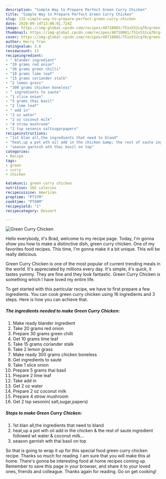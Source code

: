```yaml
---
description: "Simple Way to Prepare Perfect Green Curry Chicken"
title: "Simple Way to Prepare Perfect Green Curry Chicken"
slug: 132-simple-way-to-prepare-perfect-green-curry-chicken
date: 2020-09-14T13:06:01.724Z
image: https://img-global.cpcdn.com/recipes/48718001/751x532cq70/green-curry-chicken-recipe-main-photo.jpg
thumbnail: https://img-global.cpcdn.com/recipes/48718001/751x532cq70/green-curry-chicken-recipe-main-photo.jpg
cover: https://img-global.cpcdn.com/recipes/48718001/751x532cq70/green-curry-chicken-recipe-main-photo.jpg
author: Harry Tran
ratingvalue: 3.8
reviewcount: 13
recipeingredient:
- " blander ingredient"
- "20 grams red onion"
- "30 grams green chilli"
- "10 grams lime leaf"
- "15 grams coriander stalk"
- "2 lemon grass"
- "300 grams chicken boneless"
- " ingredients to saute"
- "1 slice onion"
- "5 grams thai basil"
- "2 lime leaf"
- " add in"
- "2 oz water"
- "2 oz coconut milk"
- "4 strow mushroom"
- "2 tsp sesonin saltsugarpapers"
recipeinstructions:
- "1st blan all,the ingredients that need to bland"
- "heat,up a pot wth oil add in the chicken &amp; the rest of saute ingredient followed wt water &amp; coconut milk..."
- "season garnish wth thai basil on top"
categories:
- Recipe
tags:
- green
- curry
- chicken

katakunci: green curry chicken 
nutrition: 102 calories
recipecuisine: American
preptime: "PT37M"
cooktime: "PT48M"
recipeyield: "1"
recipecategory: Dessert

---
```



![Green Curry Chicken](https://img-global.cpcdn.com/recipes/48718001/751x532cq70/green-curry-chicken-recipe-main-photo.jpg)

Hello everybody, it's Brad, welcome to my recipe page. Today, I'm gonna show you how to make a distinctive dish, green curry chicken. One of my favorites food recipes. This time, I'm gonna make it a bit unique. This will be really delicious.



Green Curry Chicken is one of the most popular of current trending meals in the world. It's appreciated by millions every day. It's simple, it's quick, it tastes yummy. They are fine and they look fantastic. Green Curry Chicken is something which I have loved my entire life.


To get started with this particular recipe, we have to first prepare a few ingredients. You can cook green curry chicken using 16 ingredients and 3 steps. Here is how you can achieve that.

<!--inarticleads1-->

##### The ingredients needed to make Green Curry Chicken:

1. Make ready  blander ingredient
1. Take 20 grams red onion
1. Prepare 30 grams green chilli
1. Get 10 grams lime leaf
1. Take 15 grams coriander stalk
1. Take 2 lemon grass
1. Make ready 300 grams chicken boneless
1. Get  ingredients to saute
1. Take 1 slice onion
1. Prepare 5 grams thai basil
1. Prepare 2 lime leaf
1. Take  add in
1. Get 2 oz water
1. Prepare 2 oz coconut milk
1. Prepare 4 strow mushroom
1. Get 2 tsp sesonin( salt,sugar,papers)




<!--inarticleads2-->

##### Steps to make Green Curry Chicken:

1. 1st blan all,the ingredients that need to bland
1. heat,up a pot wth oil add in the chicken &amp; the rest of saute ingredient followed wt water &amp; coconut milk...
1. season garnish wth thai basil on top




So that is going to wrap it up for this special food green curry chicken recipe. Thanks so much for reading. I am sure that you will make this at home. There's gonna be interesting food at home recipes coming up. Remember to save this page in your browser, and share it to your loved ones, friends and colleague. Thanks again for reading. Go on get cooking!
